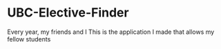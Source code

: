 # UBC-Elective-Finder

Every year, my friends and I This is the application I made that allows my fellow students
